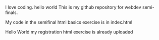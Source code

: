 I love coding.
hello world
This is my github repository for webdev semi-finals.

My code in the semifinal html basics exercise is in index.html

Hello World my registration html exercise is already uploaded
